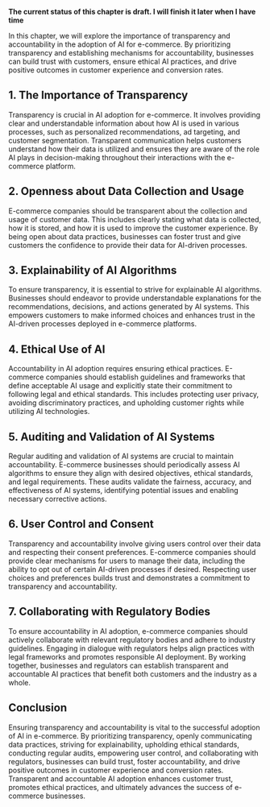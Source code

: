 **The current status of this chapter is draft. I will finish it later when I have time**

In this chapter, we will explore the importance of transparency and accountability in the adoption of AI for e-commerce. By prioritizing transparency and establishing mechanisms for accountability, businesses can build trust with customers, ensure ethical AI practices, and drive positive outcomes in customer experience and conversion rates.

**1. The Importance of Transparency**
-------------------------------------

Transparency is crucial in AI adoption for e-commerce. It involves providing clear and understandable information about how AI is used in various processes, such as personalized recommendations, ad targeting, and customer segmentation. Transparent communication helps customers understand how their data is utilized and ensures they are aware of the role AI plays in decision-making throughout their interactions with the e-commerce platform.

**2. Openness about Data Collection and Usage**
-----------------------------------------------

E-commerce companies should be transparent about the collection and usage of customer data. This includes clearly stating what data is collected, how it is stored, and how it is used to improve the customer experience. By being open about data practices, businesses can foster trust and give customers the confidence to provide their data for AI-driven processes.

**3. Explainability of AI Algorithms**
--------------------------------------

To ensure transparency, it is essential to strive for explainable AI algorithms. Businesses should endeavor to provide understandable explanations for the recommendations, decisions, and actions generated by AI systems. This empowers customers to make informed choices and enhances trust in the AI-driven processes deployed in e-commerce platforms.

**4. Ethical Use of AI**
------------------------

Accountability in AI adoption requires ensuring ethical practices. E-commerce companies should establish guidelines and frameworks that define acceptable AI usage and explicitly state their commitment to following legal and ethical standards. This includes protecting user privacy, avoiding discriminatory practices, and upholding customer rights while utilizing AI technologies.

**5. Auditing and Validation of AI Systems**
--------------------------------------------

Regular auditing and validation of AI systems are crucial to maintain accountability. E-commerce businesses should periodically assess AI algorithms to ensure they align with desired objectives, ethical standards, and legal requirements. These audits validate the fairness, accuracy, and effectiveness of AI systems, identifying potential issues and enabling necessary corrective actions.

**6. User Control and Consent**
-------------------------------

Transparency and accountability involve giving users control over their data and respecting their consent preferences. E-commerce companies should provide clear mechanisms for users to manage their data, including the ability to opt out of certain AI-driven processes if desired. Respecting user choices and preferences builds trust and demonstrates a commitment to transparency and accountability.

**7. Collaborating with Regulatory Bodies**
-------------------------------------------

To ensure accountability in AI adoption, e-commerce companies should actively collaborate with relevant regulatory bodies and adhere to industry guidelines. Engaging in dialogue with regulators helps align practices with legal frameworks and promotes responsible AI deployment. By working together, businesses and regulators can establish transparent and accountable AI practices that benefit both customers and the industry as a whole.

**Conclusion**
--------------

Ensuring transparency and accountability is vital to the successful adoption of AI in e-commerce. By prioritizing transparency, openly communicating data practices, striving for explainability, upholding ethical standards, conducting regular audits, empowering user control, and collaborating with regulators, businesses can build trust, foster accountability, and drive positive outcomes in customer experience and conversion rates. Transparent and accountable AI adoption enhances customer trust, promotes ethical practices, and ultimately advances the success of e-commerce businesses.
